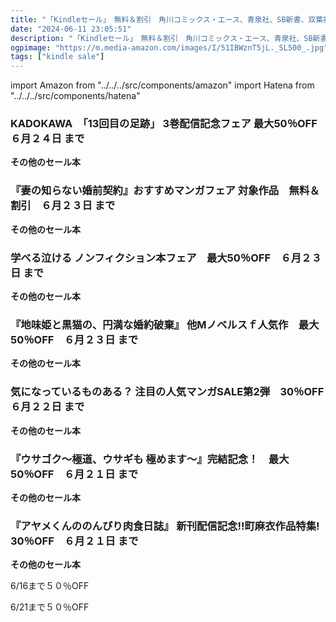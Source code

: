 ```yaml
---
title: "「Kindleセール」　無料＆割引　角川コミックス・エース、青泉社、SB新書、双葉社Mノベルスｆ、マーガレットコミックス、コンパスコミックス、FEEL COMICS"
date: "2024-06-11 23:05:51"
description: "「Kindleセール」　無料＆割引　角川コミックス・エース、青泉社、SB新書、双葉社Mノベルスｆ、マーガレットコミックス、コンパスコミックス、FEEL COMICS"
ogpimage: "https://m.media-amazon.com/images/I/51IBWznT5jL._SL500_.jpg"
tags: ["kindle sale"]
---
```

import Amazon from "../../../src/components/amazon"
import Hatena from "../../../src/components/hatena"





### KADOKAWA　「13回目の足跡」 3巻配信記念フェア 最大50％OFF　６月２４日 まで


<Amazon asin="B0CPPBTGRB" />



<Amazon asin="B0BB6K678H" />



<Amazon asin="B01MSBQ6A7" />


**その他のセール本**

<Hatena src="https://kyukyunyorituryo.github.io/kindle_sale/20240624s41718/" title=""/>

### 『妻の知らない婚前契約』おすすめマンガフェア 対象作品　無料＆割引　６月２３日 まで


<Amazon asin="B0CMQKT3S1" />



<Amazon asin="B0CHF933DQ" />



<Amazon asin="B0CDL8L5VG" />


**その他のセール本**

<Hatena src="https://kyukyunyorituryo.github.io/kindle_sale/20240623s41736/" title=""/>

### 学べる泣ける ノンフィクション本フェア　最大50％OFF　６月２３日 まで


<Amazon asin="B00D6AH06I" />



<Amazon asin="B00W4NB0PU" />



<Amazon asin="B07KP178JB" />


**その他のセール本**

<Hatena src="https://kyukyunyorituryo.github.io/kindle_sale/20240623sb587/" title=""/>

### 『地味姫と黒猫の、円満な婚約破棄』 他Mノベルスｆ人気作　最大50％OFF　６月２３日 まで

<Amazon asin="B0CHJXR6BC" />


<Amazon asin="B0CGDS6BSP" />


<Amazon asin="B0CBBFJKJW" />


**その他のセール本**

<Hatena src="https://kyukyunyorituryo.github.io/kindle_sale/20240623s41726/" title=""/>

### 気になっているものある？ 注目の人気マンガSALE第2弾　30％OFF　６月２２日 まで

<Amazon asin="B08R6W6ZDS" />


<Amazon asin="B081QDFTKD" />


<Amazon asin="B0CMCFY4M9" />


**その他のセール本**

<Hatena src="https://kyukyunyorituryo.github.io/kindle_sale/20240622s41693/" title=""/>

### 『ウサゴク～極道、ウサギも 極めます～』完結記念！　最大50％OFF　６月２１日 まで

<Amazon asin="B0CP1VS1F9" />


<Amazon asin="B0C2TNHN2D" />


<Amazon asin="B0BK8G55NB" />


**その他のセール本**

<Hatena src="https://kyukyunyorituryo.github.io/kindle_sale/20240621s41747/" title=""/>

### 『アヤメくんののんびり肉食日誌』 新刊配信記念!!町麻衣作品特集!　30％OFF　６月２１日 まで

<Amazon asin="B074SGSRCF" />


<Amazon asin="B0158EKQGA" />


<Amazon asin="B074SHZN63" />


**その他のセール本**

<Hatena src="https://kyukyunyorituryo.github.io/kindle_sale/20240621s41779/" title=""/>

6/16まで５０％OFF


<Amazon asin="B09PYFZRL4" />


6/21まで５０％OFF
<Amazon asin="B0CG1SCFFK" />

